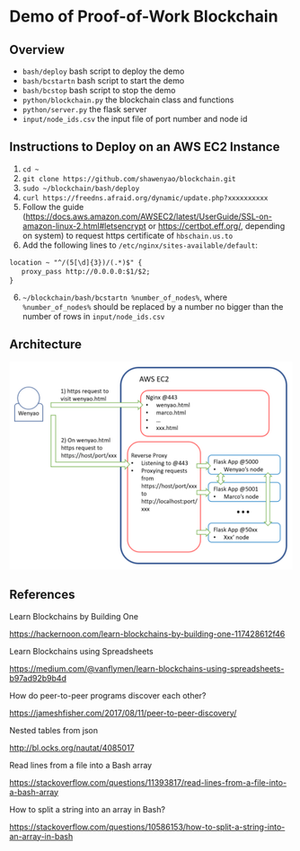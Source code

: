 # Demo of Proof-of-Work Blockchain

## Overview
* `bash/deploy` bash script to deploy the demo
* `bash/bcstartn` bash script to start the demo
* `bash/bcstop` bash script to stop the demo
* `python/blockchain.py` the blockchain class and functions
* `python/server.py` the flask server
* `input/node_ids.csv` the input file of port number and node id

## Instructions to Deploy on an AWS EC2 Instance
1. `cd ~`
2. `git clone https://github.com/shawenyao/blockchain.git`
3. `sudo ~/blockchain/bash/deploy`
4. `curl https://freedns.afraid.org/dynamic/update.php?xxxxxxxxxx`
5. Follow the guide (https://docs.aws.amazon.com/AWSEC2/latest/UserGuide/SSL-on-amazon-linux-2.html#letsencrypt or https://certbot.eff.org/, depending on system) to request https certificate of `hbschain.us.to` 
6. Add the following lines to `/etc/nginx/sites-available/default`:
```
location ~ "^/(5[\d]{3})/(.*)$" {
   proxy_pass http://0.0.0.0:$1/$2;
}
```
6. `~/blockchain/bash/bcstartn %number_of_nodes%`, where `%number_of_nodes%` should be replaced by a number no bigger than the number of rows in `input/node_ids.csv`

## Architecture
![](docs/architecture.png)

## References
Learn Blockchains by Building One

https://hackernoon.com/learn-blockchains-by-building-one-117428612f46

Learn Blockchains using Spreadsheets

https://medium.com/@vanflymen/learn-blockchains-using-spreadsheets-b97ad92b9b4d

How do peer-to-peer programs discover each other?

https://jameshfisher.com/2017/08/11/peer-to-peer-discovery/

Nested tables from json

http://bl.ocks.org/nautat/4085017

Read lines from a file into a Bash array

https://stackoverflow.com/questions/11393817/read-lines-from-a-file-into-a-bash-array

How to split a string into an array in Bash?

https://stackoverflow.com/questions/10586153/how-to-split-a-string-into-an-array-in-bash
